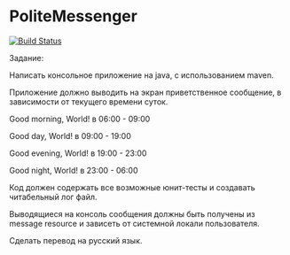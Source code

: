 # PoliteMessenger

[![Build Status](http://circleci-badges-max.herokuapp.com/img/palagen/PoliteMessenger/master?token=:circle-ci-token)](https://circleci.com/gh/palagen/PoliteMessenger/1)

Задание:

Написать консольное приложение на java, с использованием maven.

Приложение должно выводить на экран приветственное сообщение, в зависимости от текущего времени суток.

Good morning, World! в 06:00 - 09:00

Good day, World! в 09:00 - 19:00

Good evening, World! в 19:00 - 23:00

Good night, World! в 23:00 - 06:00

Код должен содержать все возможные юнит-тесты и создавать читабельный лог файл.

Выводящиеся на консоль сообщения должны быть получены из message resource и зависеть от системной локали пользователя.

Сделать перевод на русский язык.
